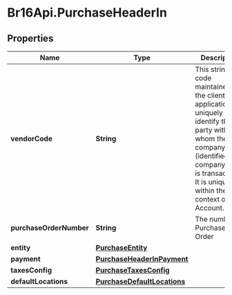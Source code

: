 # Br16Api.PurchaseHeaderIn

## Properties
Name | Type | Description | Notes
------------ | ------------- | ------------- | -------------
**vendorCode** | **String** | This string is a code maintained by the client application to uniquely identify the party with whom the company (identified by companyCode) is transacting. It is unique within the context of an Account. | 
**purchaseOrderNumber** | **String** | The number of Purchase Order | [optional] 
**entity** | [**PurchaseEntity**](PurchaseEntity.md) |  | [optional] 
**payment** | [**PurchaseHeaderInPayment**](PurchaseHeaderInPayment.md) |  | [optional] 
**taxesConfig** | [**PurchaseTaxesConfig**](PurchaseTaxesConfig.md) |  | [optional] 
**defaultLocations** | [**PurchaseDefaultLocations**](PurchaseDefaultLocations.md) |  | [optional] 


